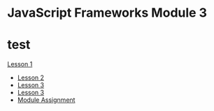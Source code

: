 # JavaScript Frameworks Module 3

<h1>test</h1>


<a href="lesson-1">Lesson 1</a>

- [Lesson 2](lesson-2)
- [Lesson 3](lesson-3)
- [Lesson 3](lesson-3)
- [Module Assignment](ma)


